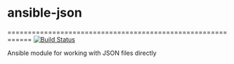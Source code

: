 # ansible-json
============================================================
[![Build Status](https://travis-ci.org/jacob-hudson/ansible-json.svg?branch=master)](https://travis-ci.org/jacob-hudson/ansible-json)

Ansible module for working with JSON files directly
